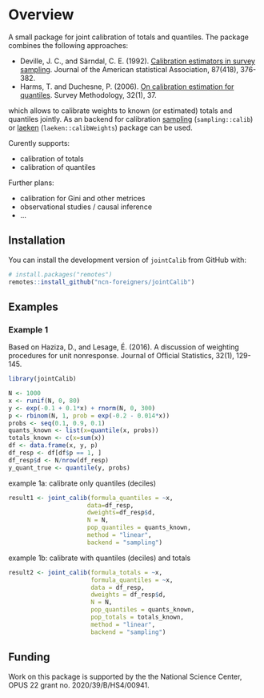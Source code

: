 # Overview

A small package for joint calibration of totals and quantiles. The package combines the following approaches:

+ Deville, J. C., and Särndal, C. E. (1992). [Calibration estimators in survey sampling](https://www.tandfonline.com/doi/abs/10.1080/01621459.1992.10475217). Journal of the American statistical Association, 87(418), 376-382.
+ Harms, T. and Duchesne, P. (2006). [On calibration estimation for quantiles](https://www150.statcan.gc.ca/n1/pub/12-001-x/2006001/article/9255-eng.pdf). Survey Methodology, 32(1), 37.

which allows to calibrate weights to known (or estimated) totals and quantiles jointly. As an backend for calibration [sampling](https://cran.r-project.org/web/packages/sampling) (`sampling::calib`) or [laeken](https://cran.r-project.org/web/packages/laeken) (`laeken::calibWeights`) package can be used.

Curently supports:

  + calibration of totals
  + calibration of quantiles

Further plans: 
  + calibration for Gini and other metrices
  + observational studies / causal inference
  + ...
  
## Installation

You can install the development version of `jointCalib` from GitHub with:

```r
# install.packages("remotes")
remotes::install_github("ncn-foreigners/jointCalib")
```

## Examples 

### Example 1 

Based on Haziza, D., and Lesage, É. (2016). A discussion of weighting procedures for unit nonresponse. Journal of Official Statistics, 32(1), 129-145.

```r
library(jointCalib)
```

```r
N <- 1000
x <- runif(N, 0, 80)
y <- exp(-0.1 + 0.1*x) + rnorm(N, 0, 300)
p <- rbinom(N, 1, prob = exp(-0.2 - 0.014*x))
probs <- seq(0.1, 0.9, 0.1)
quants_known <- list(x=quantile(x, probs))
totals_known <- c(x=sum(x))
df <- data.frame(x, y, p)
df_resp <- df[df$p == 1, ]
df_resp$d <- N/nrow(df_resp)
y_quant_true <- quantile(y, probs)
```

example 1a: calibrate only quantiles (deciles)

```r
result1 <- joint_calib(formula_quantiles = ~x,
                      data=df_resp,
                      dweights=df_resp$d,
                      N = N,
                      pop_quantiles = quants_known,
                      method = "linear",
                      backend = "sampling")
```

example 1b: calibrate with quantiles (deciles) and totals

```r
result2 <- joint_calib(formula_totals = ~x,
                       formula_quantiles = ~x,
                       data = df_resp,
                       dweights = df_resp$d,
                       N = N,
                       pop_quantiles = quants_known,
                       pop_totals = totals_known,
                       method = "linear",
                       backend = "sampling")
```


## Funding

Work on this package is supported by the the National Science Center, OPUS 22 grant no. 2020/39/B/HS4/00941.







